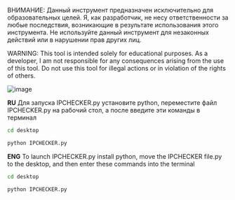 ВНИМАНИЕ:
Данный инструмент предназначен исключительно для образовательных целей. Я, как разработчик, не несу ответственности за любые последствия, возникающие в результате использования этого инструмента. 
Не используйте данный инструмент для незаконных действий или в нарушении прав других лиц.

WARNING:
This tool is intended solely for educational purposes. As a developer, I am not responsible for any consequences arising from the use of this tool. 
Do not use this tool for illegal actions or in violation of the rights of others.

![image](https://github.com/user-attachments/assets/31a00226-05a9-4d20-aaae-6fa7fc4ef1da)

**RU** Для запуска IPCHECKER.py установите python, переместите файл IPCHECKER.py на рабочий стол, а после введите эти команды в терминал

```bash
cd desktop
```
```bash
python IPCHECKER.py
```

**ENG** To launch IPCHECKER.py install python, move the IPCHECKER file.py to the desktop, and then enter these commands into the terminal

```bash
cd desktop
```
```bash
python IPCHECKER.py
```

